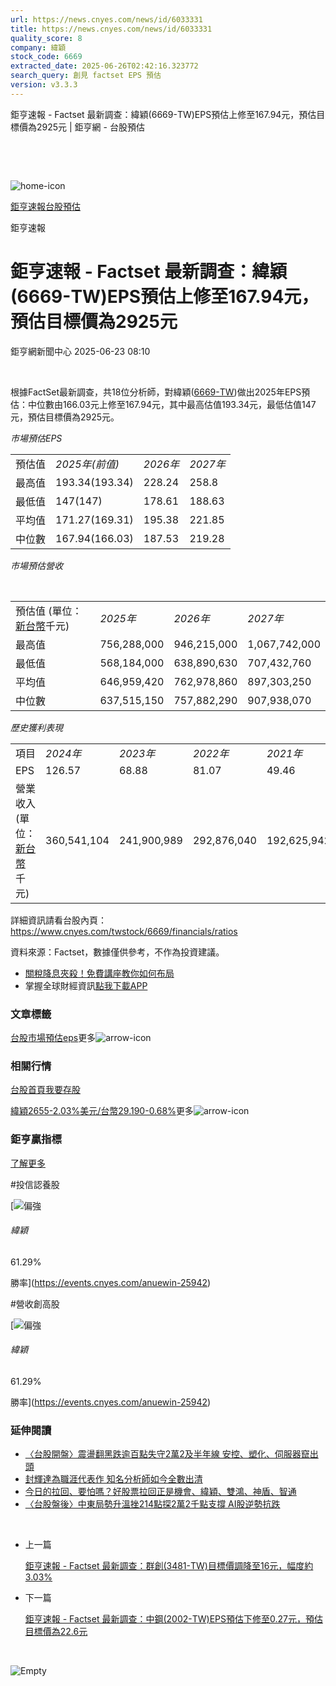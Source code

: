 ```yaml
---
url: https://news.cnyes.com/news/id/6033331
title: https://news.cnyes.com/news/id/6033331
quality_score: 8
company: 緯穎
stock_code: 6669
extracted_date: 2025-06-26T02:42:16.323772
search_query: 創見 factset EPS 預估
version: v3.3.3
---
```


鉅亨速報 - Factset 最新調查：緯穎(6669-TW)EPS預估上修至167.94元，預估目標價為2925元 | 鉅亨網 - 台股預估

‌

‌

![home-icon](/assets/icons/breadCrumb/symbol-icon-home.svg)

[鉅亨速報](/news/cat/anue_live)[台股預估](/news/cat/tw_forecast)

鉅亨速報

# 鉅亨速報 - Factset 最新調查：緯穎(6669-TW)EPS預估上修至167.94元，預估目標價為2925元

鉅亨網新聞中心 2025-06-23 08:10

‌

根據FactSet最新調查，共18位分析師，對緯穎([6669-TW](https://www.cnyes.com/twstock/6669))做出2025年EPS預估：中位數由166.03元上修至167.94元，其中最高估值193.34元，最低估值147元，預估目標價為2925元。

*市場預估EPS*

|  |  |  |  |
| --- | --- | --- | --- |
| 預估值 | *2025年(前值)* | *2026年* | *2027年* |
| 最高值 | 193.34(193.34) | 228.24 | 258.8 |
| 最低值 | 147(147) | 178.61 | 188.63 |
| 平均值 | 171.27(169.31) | 195.38 | 221.85 |
| 中位數 | 167.94(166.03) | 187.53 | 219.28 |

*市場預估營收*

‌

|  |  |  |  |
| --- | --- | --- | --- |
| 預估值 (單位：[新台幣](https://invest.cnyes.com/forex/detail/usdtwd)千元) | *2025年* | *2026年* | *2027年* |
| 最高值 | 756,288,000 | 946,215,000 | 1,067,742,000 |
| 最低值 | 568,184,000 | 638,890,630 | 707,432,760 |
| 平均值 | 646,959,420 | 762,978,860 | 897,303,250 |
| 中位數 | 637,515,150 | 757,882,290 | 907,938,070 |

*歷史獲利表現*

|  |  |  |  |  |
| --- | --- | --- | --- | --- |
| 項目 | *2024年* | *2023年* | *2022年* | *2021年* |
| EPS | 126.57 | 68.88 | 81.07 | 49.46 |
| 營業收入 (單位：[新台幣](https://invest.cnyes.com/forex/detail/usdtwd)千元) | 360,541,104 | 241,900,989 | 292,876,040 | 192,625,942 |

詳細資訊請看台股內頁：  
<https://www.cnyes.com/twstock/6669/financials/ratios>

資料來源：Factset，數據僅供參考，不作為投資建議。

* [關稅降息夾殺！免費講座教你如何布局](https://www.rsc.com.tw/Cnyes_RSC/SeminarBooking2025InvestmentOutlook.aspx?utm_source=anue&utm_medium=usstocks_end)
* 掌握全球財經資訊[點我下載APP](http://www.cnyes.com/app/?utm_source=mweb&utm_medium=HamMenuBanner&utm_campaign=fixed&utm_content=entr)

### 文章標籤

[台股](https://news.cnyes.com/tag/台股 "台股")[市場預估](https://news.cnyes.com/tag/市場預估 "市場預估")[eps](https://news.cnyes.com/tag/eps "eps")更多![arrow-icon](/assets/icons/arrows/arrow-down.svg)

### 相關行情

[台股首頁](https://www.cnyes.com/twstock)[我要存股](https://supr.link/8OHaU)

[緯穎2655-2.03%](https://www.cnyes.com/twstock/6669)[美元/台幣29.190-0.68%](https://invest.cnyes.com/forex/detail/USDTWD)更多![arrow-icon](/assets/icons/arrows/arrow-down.svg)

### 鉅亨贏指標

[了解更多](https://events.cnyes.com/anuewin-25942)

#投信認養股

[![偏強](/assets/icons/win-indicator/long.svg)

###### 緯穎

61.29%

勝率](https://events.cnyes.com/anuewin-25942)

#營收創高股

[![偏強](/assets/icons/win-indicator/long.svg)

###### 緯穎

61.29%

勝率](https://events.cnyes.com/anuewin-25942)

### 延伸閱讀

* [〈台股開盤〉震盪翻黑跌逾百點失守2萬2及半年線 安控、塑化、伺服器竄出頭](/news/id/6030962)
* [封輝達為職涯代表作 知名分析師如今全數出清](/news/id/6025334)
* [今日的拉回、要怕嗎？好股票拉回正是機會、緯穎、雙鴻、神盾、智通](/news/id/6022424)
* [〈台股盤後〉中東局勢升溫挫214點探2萬2千點支撐 AI股逆勢抗跌](/news/id/6021739)

‌

* 上一篇

  [鉅亨速報 - Factset 最新調查：群創(3481-TW)目標價調降至16元，幅度約3.03%](/news/id/6033910)
* 下一篇

  [鉅亨速報 - Factset 最新調查：中鋼(2002-TW)EPS預估下修至0.27元，預估目標價為22.6元](/news/id/6032190)

‌

![Empty](/assets/icons/skeleton/empty-image.svg)

‌